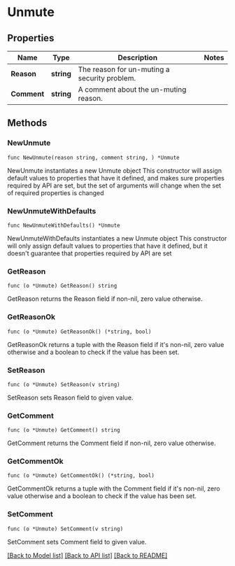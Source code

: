 # Unmute

## Properties

Name | Type | Description | Notes
------------ | ------------- | ------------- | -------------
**Reason** | **string** | The reason for un-muting a security problem. | 
**Comment** | **string** | A comment about the un-muting reason. | 

## Methods

### NewUnmute

`func NewUnmute(reason string, comment string, ) *Unmute`

NewUnmute instantiates a new Unmute object
This constructor will assign default values to properties that have it defined,
and makes sure properties required by API are set, but the set of arguments
will change when the set of required properties is changed

### NewUnmuteWithDefaults

`func NewUnmuteWithDefaults() *Unmute`

NewUnmuteWithDefaults instantiates a new Unmute object
This constructor will only assign default values to properties that have it defined,
but it doesn't guarantee that properties required by API are set

### GetReason

`func (o *Unmute) GetReason() string`

GetReason returns the Reason field if non-nil, zero value otherwise.

### GetReasonOk

`func (o *Unmute) GetReasonOk() (*string, bool)`

GetReasonOk returns a tuple with the Reason field if it's non-nil, zero value otherwise
and a boolean to check if the value has been set.

### SetReason

`func (o *Unmute) SetReason(v string)`

SetReason sets Reason field to given value.


### GetComment

`func (o *Unmute) GetComment() string`

GetComment returns the Comment field if non-nil, zero value otherwise.

### GetCommentOk

`func (o *Unmute) GetCommentOk() (*string, bool)`

GetCommentOk returns a tuple with the Comment field if it's non-nil, zero value otherwise
and a boolean to check if the value has been set.

### SetComment

`func (o *Unmute) SetComment(v string)`

SetComment sets Comment field to given value.



[[Back to Model list]](../README.md#documentation-for-models) [[Back to API list]](../README.md#documentation-for-api-endpoints) [[Back to README]](../README.md)


